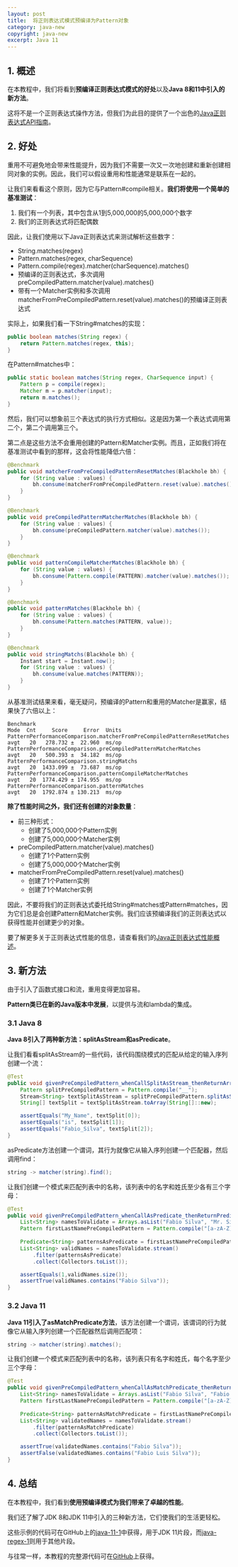 ```yaml
---
layout: post
title:  将正则表达式模式预编译为Pattern对象
category: java-new
copyright: java-new
excerpt: Java 11
---
```


## 1. 概述

在本教程中，我们将看到**预编译正则表达式模式的好处**以及**Java 8和11中引入的新方法**。

这将不是一个正则表达式操作方法，但我们为此目的提供了一个出色的[Java正则表达式API指南](https://www.baeldung.com/regular-expressions-java)。

## 2. 好处

重用不可避免地会带来性能提升，因为我们不需要一次又一次地创建和重新创建相同对象的实例。因此，我们可以假设重用和性能通常是联系在一起的。

让我们来看看这个原则，因为它与Pattern#compile相关。**我们将使用一个简单的基准测试**：

1.  我们有一个列表，其中包含从1到5,000,000的5,000,000个数字
2.  我们的正则表达式将匹配偶数

因此，让我们使用以下Java正则表达式来测试解析这些数字：

-   String.matches(regex)
-   Pattern.matches(regex, charSequence)
-   Pattern.compile(regex).matcher(charSequence).matches()
-   预编译的正则表达式，多次调用preCompiledPattern.matcher(value).matches()
-   带有一个Matcher实例和多次调用matcherFromPreCompiledPattern.reset(value).matches()的预编译正则表达式

实际上，如果我们看一下String#matches的实现：

```java
public boolean matches(String regex) {
    return Pattern.matches(regex, this);
}
```

在Pattern#matches中：

```java
public static boolean matches(String regex, CharSequence input) {
    Pattern p = compile(regex);
    Matcher m = p.matcher(input);
    return m.matches();
}
```

然后，我们可以想象前三个表达式的执行方式相似。这是因为第一个表达式调用第二个，第二个调用第三个。

第二点是这些方法不会重用创建的Pattern和Matcher实例。而且，正如我们将在基准测试中看到的那样，这会将性能降低六倍：

```java
@Benchmark
public void matcherFromPreCompiledPatternResetMatches(Blackhole bh) {
    for (String value : values) {
        bh.consume(matcherFromPreCompiledPattern.reset(value).matches());
    }
}

@Benchmark
public void preCompiledPatternMatcherMatches(Blackhole bh) {
    for (String value : values) {
        bh.consume(preCompiledPattern.matcher(value).matches());
    }
}

@Benchmark
public void patternCompileMatcherMatches(Blackhole bh) {
    for (String value : values) {
        bh.consume(Pattern.compile(PATTERN).matcher(value).matches());
    }
}

@Benchmark
public void patternMatches(Blackhole bh) {
    for (String value : values) {
        bh.consume(Pattern.matches(PATTERN, value));
    }
}

@Benchmark
public void stringMatchs(Blackhole bh) {
    Instant start = Instant.now();
    for (String value : values) {
        bh.consume(value.matches(PATTERN));
    }
}
```

从基准测试结果来看，毫无疑问，预编译的Pattern和重用的Matcher是赢家，结果快了六倍以上：

```shell
Benchmark                                                               Mode  Cnt     Score     Error  Units
PatternPerformanceComparison.matcherFromPreCompiledPatternResetMatches  avgt   20   278.732 ±  22.960  ms/op
PatternPerformanceComparison.preCompiledPatternMatcherMatches           avgt   20   500.393 ±  34.182  ms/op
PatternPerformanceComparison.stringMatchs                               avgt   20  1433.099 ±  73.687  ms/op
PatternPerformanceComparison.patternCompileMatcherMatches               avgt   20  1774.429 ± 174.955  ms/op
PatternPerformanceComparison.patternMatches                             avgt   20  1792.874 ± 130.213  ms/op
```

**除了性能时间之外，我们还有创建的对象数量**：

-   前三种形式：
    -   创建了5,000,000个Pattern实例
    -   创建了5,000,000个Matcher实例
-   preCompiledPattern.matcher(value).matches()
    -   创建了1个Pattern实例
    -   创建了5,000,000个Matcher实例
-   matcherFromPreCompiledPattern.reset(value).matches()
    -   创建了1个Pattern实例
    -   创建了1个Matcher实例

因此，不要将我们的正则表达式委托给String#matches或Pattern#matches，因为它们总是会创建Pattern和Matcher实例。我们应该预编译我们的正则表达式以获得性能并创建更少的对象。

要了解更多关于正则表达式性能的信息，请查看我们的[Java正则表达式性能概述](https://www.baeldung.com/java-regex-performance)。

## 3. 新方法

由于引入了函数式接口和流，重用变得更加容易。

**Pattern类已在新的Java版本中发展**，以提供与流和lambda的集成。

### 3.1 Java 8

**Java 8引入了两种新方法：splitAsStream和asPredicate**。

让我们看看splitAsStream的一些代码，该代码围绕模式的匹配从给定的输入序列创建一个流：

```java
@Test
public void givenPreCompiledPattern_whenCallSplitAsStream_thenReturnArraySplitByThePattern() {
    Pattern splitPreCompiledPattern = Pattern.compile("__");
    Stream<String> textSplitAsStream = splitPreCompiledPattern.splitAsStream("My_Name__is__Fabio_Silva");
    String[] textSplit = textSplitAsStream.toArray(String[]::new);

    assertEquals("My_Name", textSplit[0]);
    assertEquals("is", textSplit[1]);
    assertEquals("Fabio_Silva", textSplit[2]);
}
```

asPredicate方法创建一个谓词，其行为就像它从输入序列创建一个匹配器，然后调用find：

```java
string -> matcher(string).find();
```

让我们创建一个模式来匹配列表中的名称，该列表中的名字和姓氏至少各有三个字母：

```java
@Test
public void givenPreCompiledPattern_whenCallAsPredicate_thenReturnPredicateToFindPatternInTheList() {
    List<String> namesToValidate = Arrays.asList("Fabio Silva", "Mr. Silva");
    Pattern firstLastNamePreCompiledPattern = Pattern.compile("[a-zA-Z]{3,} [a-zA-Z]{3,}");
    
    Predicate<String> patternsAsPredicate = firstLastNamePreCompiledPattern.asPredicate();
    List<String> validNames = namesToValidate.stream()
        .filter(patternsAsPredicate)
        .collect(Collectors.toList());

    assertEquals(1,validNames.size());
    assertTrue(validNames.contains("Fabio Silva"));
}
```

### 3.2 Java 11

**Java 11引入了asMatchPredicate方法**，该方法创建一个谓词，该谓词的行为就像它从输入序列创建一个匹配器然后调用匹配项：

```java
string -> matcher(string).matches();
```

让我们创建一个模式来匹配列表中的名称，该列表只有名字和姓氏，每个名字至少三个字母：

```java
@Test
public void givenPreCompiledPattern_whenCallAsMatchPredicate_thenReturnMatchPredicateToMatchesPattern() {
    List<String> namesToValidate = Arrays.asList("Fabio Silva", "Fabio Luis Silva");
    Pattern firstLastNamePreCompiledPattern = Pattern.compile("[a-zA-Z]{3,} [a-zA-Z]{3,}");
        
    Predicate<String> patternAsMatchPredicate = firstLastNamePreCompiledPattern.asMatchPredicate();
    List<String> validatedNames = namesToValidate.stream()
        .filter(patternAsMatchPredicate)
        .collect(Collectors.toList());

    assertTrue(validatedNames.contains("Fabio Silva"));
    assertFalse(validatedNames.contains("Fabio Luis Silva"));
}
```

## 4. 总结

在本教程中，我们看到**使用预编译模式为我们带来了卓越的性能**。

我们还了解了JDK 8和JDK 11中引入的三种新方法，它们使我们的生活更轻松。

这些示例的代码可在GitHub上的[java-11-1](https://github.com/tuyucheng7/taketoday-tutorial4j/tree/master/core-java-modules/core-java-11)中获得，用于JDK 11片段，而[java-regex-1](https://github.com/tuyucheng7/taketoday-tutorial4j/tree/master/core-java-modules/core-java-regex)则用于其他片段。

与往常一样，本教程的完整源代码可在[GitHub](https://github.com/tuyucheng7/taketoday-tutorial4j/tree/master/java-core-modules/java-11-1)上获得。